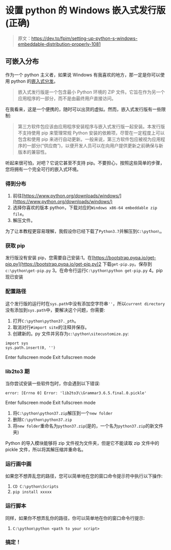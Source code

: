 # 设置 python 的 Windows 嵌入式发行版(正确)

> 原文：<https://dev.to/fpim/setting-up-python-s-windows-embeddable-distribution-properly-1081>

## 可嵌入分布

作为一个 python 主义者，如果说 Windows 有我喜欢的地方，那一定是你可以使用 python 的[嵌入式分发](https://docs.python.org/3/using/windows.html#windows-embeddable)。

> 嵌入式发行版是一个包含最小 Python 环境的 ZIP 文件。它旨在作为另一个应用程序的一部分，而不是由最终用户直接访问。

在我看来，这是一个便携的，随时可以出货的虚拟。然而，嵌入式发行版有一些限制:

> 第三方软件包应该由应用程序安装程序与嵌入式发行版一起安装。本发行版不支持使用 pip 来管理常规 Python 安装的依赖项，尽管在一定程度上可以包含和使用 pip 来进行自动更新。一般来说，第三方软件包应被视为应用程序的一部分(“供应商”)，以便开发人员可以在向用户提供更新之前确保与新版本的兼容性。

听起来很可怕，对吧？它说它甚至不支持 pip。不要担心，按照这些简单的步骤，您将拥有一个完全可行的嵌入式环境。

### 得到分布

1.  前往[https://www.python.org/downloads/windows/](https://www.python.org/downloads/windows/)
2.  选择你喜欢的版本 python，下载对应的`Windows x86-64 embeddable zip file`。
3.  解压文件。

为了让本教程更容易理解，我假设你已经下载了`Python3.7`并解压到`C:\python\`。

### 获取 pip

发行版没有安装 pip，您需要自己安装:1。在[https://bootstrap.pypa.io/get-pip.py](https://bootstrap.pypa.io/get-pip.py)2 下载`get-pip.py`。保存到`c:\python\get-pip.py` 3。在命令行运行`C:\python\python get-pip.py` 4。pip 现已安装

### 配置路径

这个发行版的运行时在`sys.path`中没有添加空字符串`''`，所以`current directory`没有添加到`sys.path`中，要解决这个问题，你需要:

1.  打开`C:\python\python37._pth`。
2.  取消对行`#import site`的注释并保存。
3.  创建新的。py 文件并另存为`c:\python\sitecustomize.py`:

```
import sys
sys.path.insert(0, '') 
```

Enter fullscreen mode Exit fullscreen mode

### lib2to3 期

当你尝试安装一些软件包时，你会遇到以下错误:

```
error: [Errno 0] Error: 'lib2to3\\Grammar3.6.5.final.0.pickle' 
```

Enter fullscreen mode Exit fullscreen mode

1.  将`C:\python\python37.zip`解压到一个`new folder`
2.  删除`C:\python\python37.zip`
3.  将`new folder`重命名为`python37.zip`(是的，一个名为`python37.zip`的新文件夹)

Python 的导入模块能够将 zip 文件视为文件夹，但是它不能读取 zip 文件中的 pickle 文件，所以将其解压缩并重命名。

### 运行画中画

如果您不想弄乱您的路径，您可以简单地在您的窗口命令提示符中执行以下操作:

1.  `CD C:\python\Scripts`
2.  `pip install xxxxx`

### 运行脚本

同样，如果你不想弄乱你的路径，你可以简单地在你的窗口命令行提示:

1.  `C:\python\python <path to your script>`

### 搞定！